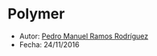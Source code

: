# Polymer

* Autor: [Pedro Manuel Ramos Rodríguez](https://github.com/alu0100505078)
* Fecha: 24/11/2016
